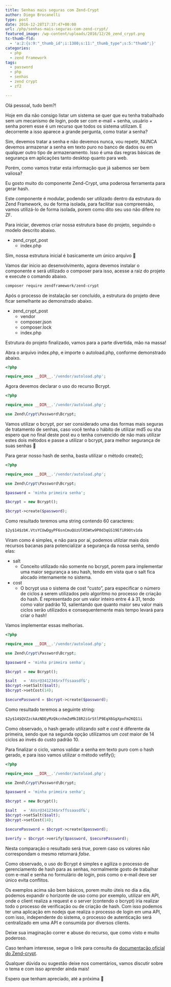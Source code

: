 ```yaml
---
title: Senhas mais seguras com Zend-Crypt
author: Diego Brocanelli
type: post
date: 2016-12-28T17:37:47+00:00
url: /php/senhas-mais-seguras-com-zend-crypt/
featured_image: /wp-content/uploads/2016/12/26_zend_crypt.png
tc-thumb-fld:
  - 'a:2:{s:9:"_thumb_id";i:1380;s:11:"_thumb_type";s:5:"thumb";}'
categories:
  - php
  - zend Framework
tags:
  - password
  - php
  - senhas
  - zend crypt
  - zf2

---
```


Olá pessoal, tudo bem?!

Hoje em dia não consigo listar um sistema se quer que eu tenha trabalhado sem um mecanismo de login, pode ser com e-mail + senha, usuário + senha porem esse é um recurso que todos os sistema utilizam. E decorrente a isso aparece a grande pergunta, como tratar a senha?

Sim, devemos tratar a senha e não devemos nunca, vou repetir, NUNCA devemos armazenar a senha em texto puro no banco de dados ou em qualquer outro tipo de armazenamento. Isso é uma das regras básicas de segurança em aplicações tanto desktop quanto para web.

Porém, como vamos tratar esta informação que já sabemos ser bem valiosa?

Eu gosto muito do componente Zend-Crypt, uma poderosa ferramenta para gerar hash.

Este componente é modular, podendo ser utilizado dentro da estrutura do Zend Framework, ou de forma isolada, para facilitar sua compreensão, vamos utilizá-lo de forma isolada, porem como dito seu uso não difere no ZF.

Para iniciar, devemos criar nossa estrutura base do projeto, seguindo o modelo descrito abaixo.

* zend\_crypt\_post 
  * index.php

Sim, nossa estrutura inicial é basicamente um único arquivo 🙂

Vamos dar inicio ao desenvolvimento, agora devemos instalar o componente e será utilizado o composer para isso, acesse a raiz do projeto e execute o comando abaixo.

```bash
composer require zendframework/zend-crypt
```

Após o processo de instalação ser concluído, a estrutura do projeto deve ficar semelhante ao demonstrado abaixo.

* zend\_crypt\_post 
  * vendor
  * composer.json
  * composer.lock
  * index.php

Estrutura do projeto finalizado, vamos para a parte divertida, mão na massa!

Abra o arquivo index.php, e importe o autoload.php, conforme demonstrado abaixo.

```php
<?php

require_once __DIR__.'/vendor/autoload.php';
```

Agora devemos declarar o uso do recurso Bcrypt.

```php
<?php 

require_once __DIR__.'/vendor/autoload.php';

use Zend\Crypt\Password\Bcrypt;
```

Vamos utilizar o bcrypt, por ser considerado uma das formas mais seguras de tratamento de senhas, caso você tenha o hábito de utilizar md5 ou sha espero que no final deste post eu o tenha convencido de não mais utilizar estes dois métodos e passe a utilizar o bcrypt, para melhor segurança de suas senhas 🙂

Para gerar nosso hash de senha, basta utilizar o método create();

```php
<?php 

require_once __DIR__.'/vendor/autoload.php';

use Zend\Crypt\Password\Bcrypt;

$password = 'minha primeira senha';

$bcrypt = new Bcrypt();

$bcrypt->create($password);
```

Como resultado teremos uma string contendo 60 caracteres:

```txt
$2y$14$zbK.VtsYCUwDgyPF6snCmuQUzUlR5Wtw9P0d3qGS19EfiR9Otv1da
```

Viram como é simples, e não para por aí, podemos utilziar mais dois recursos bacanas para potencializar a segurança da nossa senha, sendo elas:

* salt 
  * Conceito utilizado não somente no bcrypt, porem para implementar uma maior segurança a seu hash, tendo em vista que o salt fica alocado internamente no sistema.
* cost 
  * O bcrypt usa o sistema de cost &#8220;custo&#8221;, para especificar o número de ciclos a serem utilizados pelo algoritmo no processo de criação do hash. É representado por um valor inteiro entre 4 à 31, tendo como valor padrão 10, salientando que quanto maior seu valor mais ciclos serão utilizados e consequentemente mais tempo levará para criar o hash!


Vamos implementar essas melhorias.

```php
<?php 

require_once __DIR__.'/vendor/autoload.php';

use Zend\Crypt\Password\Bcrypt;

$password = 'minha primeira senha';

$bcrypt = new Bcrypt();

$salt   = 'AVsr@341234$rxffssaasdf&';
$bcrypt->setSalt($salt);
$bcrypt->setCost(14);

$securePassword = $bcrypt->create($password);
```

Como resultado teremos a seguinte string:

```txt
$2y$14$QVZzckAzNDEyMzQkcnhmZeMkI8R2iGrStlP9EqX6GgXpxFm2KQ11i
```

Como observado, o hash gerado utilizando _salt_ e _cost_ é diferente da primeira, sendo que na segunda opção utilizamos um _cost_ maior de 14 ciclos ao invés do custo padrão 10.

Para finalizar o ciclo, vamos validar a senha em texto puro com o hash gerado, e para isso vamos utilizar o método vefify();

```php
<?php 

require_once __DIR__.'/vendor/autoload.php';

use Zend\Crypt\Password\Bcrypt;

$password = 'minha primeira senha';

$bcrypt = new Bcrypt();

$salt   = 'AVsr@341234$rxffssaasdf&';
$bcrypt->setSalt($salt);
$bcrypt->setCost(14);

$securePassword = $bcrypt->create($password);

$verify = $bcrypt->verify($password, $securePassword);
```

Nesta comparação o resultado será _true_, porem caso os valores não correspondam o mesmo retornará _false_.

Como observado, o uso do Bcrypt é simples e agiliza o processo de gerenciamento de hash para as senhas, normalmente gosto de trabalhar com e-mail e senha no formulário de login, pois como o e-mail deve ser único evita conflitos.

Os exemplos acima são bem básicos, porem muito úteis no dia a dia, podemos expandir o horizonte de uso como por exemplo, utilizar em API, onde o client realiza a request e o server (contendo o bcrypt) iria realizar todo o processo de verificação ou de criação de hash. Com isso podemos ter uma aplicação em nodejs que realiza o processo de login em uma API, com isso, independente do sistema, o processo de autenticação será centralizado em uma API e consumida por diversos clients.

Deixe sua imaginação correr e abuse do recurso, que como visto e muito poderoso.

Caso tenham interesse, segue o link para consulta da [documentação oficial do Zend-crypt][1].

Qualquer dúvida ou sugestão deixe nos comentários, vamos discutir sobre o tema e com isso aprender ainda mais!

Espero que tenham apreciado, até a próxima 🙂

 [1]: https://docs.zendframework.com/zend-crypt/